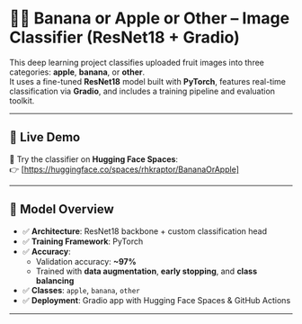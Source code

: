 # 🍌🍎 Banana or Apple or Other – Image Classifier (ResNet18 + Gradio)

This deep learning project classifies uploaded fruit images into three categories: **apple**, **banana**, or **other**.  
It uses a fine-tuned **ResNet18** model built with **PyTorch**, features real-time classification via **Gradio**, and includes a training pipeline and evaluation toolkit.

---

## 🚀 Live Demo
🔗 Try the classifier on **Hugging Face Spaces**:  
👉 [https://huggingface.co/spaces/rhkraptor/BananaOrApple]

---

## 🧠 Model Overview

- ✅ **Architecture**: ResNet18 backbone + custom classification head
- ✅ **Training Framework**: PyTorch
- ✅ **Accuracy**:  
  - Validation accuracy: **~97%**  
  - Trained with **data augmentation**, **early stopping**, and **class balancing**
- ✅ **Classes**: `apple`, `banana`, `other`
- ✅ **Deployment**: Gradio app with Hugging Face Spaces & GitHub Actions

---
